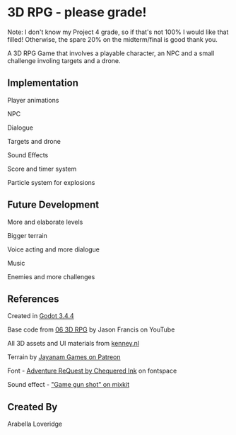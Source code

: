 # 3D RPG - please grade!

Note: I don't know my Project 4 grade, so if that's not 100% I would like that filled! Otherwise, the spare 20% on the midterm/final is good thank you. 

A 3D RPG Game that involves a playable character, an NPC and a small challenge involing targets and a drone. 

## Implementation

Player animations 

NPC 

Dialogue

Targets and drone 

Sound Effects

Score and timer system

Particle system for explosions

## Future Development 

More and elaborate levels 

Bigger terrain 

Voice acting and more dialogue

Music

Enemies and more challenges

## References

Created in [Godot 3.4.4](https://godotengine.org/download) 

Base code from [06 3D RPG](https://www.youtube.com/playlist?list=PL3V-_hJz2cV8INa2MH5L89YPNMBDjUEMx) by Jason Francis on YouTube 

All 3D assets and UI materials from [kenney.nl](https://www.google.com/url?sa=t&rct=j&q=&esrc=s&source=web&cd=&cad=rja&uact=8&ved=2ahUKEwiyiq_HwLX3AhUlJzQIHQfsCXwQFnoECBAQAQ&url=https%3A%2F%2Fwww.kenney.nl%2Fassets&usg=AOvVaw2HqfzhqEVMcvF17HDeHPja)

Terrain by [Jayanam Games on Patreon](https://www.patreon.com/posts/blender-export-16916038)

Font - [Adventure ReQuest by Chequered Ink](https://www.fontspace.com/adventure-request-font-f29593) on fontspace 

Sound effect - ["Game gun shot" on mixkit](https://mixkit.co/free-sound-effects/gun/) 

## Created By

Arabella Loveridge
